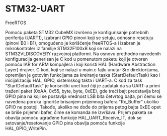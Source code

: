 # STM32-UART
FreeRTOS

Pomoću paketa STM32 CubeMX izvršeno je konfigurisanje potrebnih periferija (UART1), izabrani GPIO pinovi koji se setuju, odnosno resetuju
(pinovi B0 i B1), omogućeno je korišćenje freeRTOS-a i izabran je mikrokontroler iz familije STM32F100xB koji se nalazi na STM32VLDISCOVERY
razvojnoj platformi. Na osnovu prethodno navedenih konfiguracija generisan je C kod u pomenutom paketu koji je otvoren pomoću IAR for ARM
kompajlera i koji koristi HAL (Hardware Abstraction Layer) drajver. C kod, koji se nalazi u main.c fajlu unutar Src direktorijuma,
opremljen je gotovim funkcijama za kreiranje taska (StartDefaultTask) kao i inicijalizaciju HAL, GPIO, sistemskog takta i UART-a. C kod za
task "StartDefaultTask" je korisnički unet kod čiji je zadatak da sa UART-a primi traženi paket (0xAA, 0x55, byte, byte, 0xEE), gde treći
bajt predstavlja broj GPIO pina na koji se postavlja vrednost LSB bita četvrtog bajta, pri čemu se navedena poruka ignoriše brisanjem
prijemnog bafera "Rx_Buffer" ukoliko GPIO ne postoji. Takođe, ukoliko ne dođe do prijema petog bajta 0xEE opet se briše prijemni bafer,
čime se komanda ne izvršava. Prijem paketa se obavlja pomoću ugrađene funkcije HAL_UART_Receive_IT, dok se setovanje/resetovanje GPIO pina
obavlja pomoću funkcije HAL_GPIO_WritePin.
